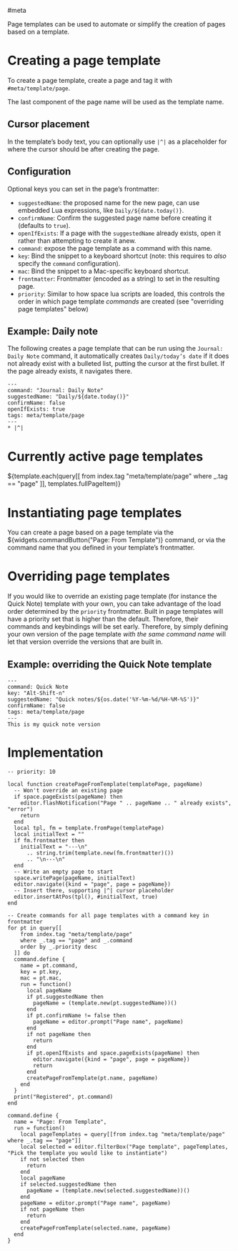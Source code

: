 #meta

Page templates can be used to automate or simplify the creation of pages based on a template.

# Creating a page template
To create a page template, create a page and tag it with `#meta/template/page`.

The last component of the page name will be used as the template name.

## Cursor placement
In the template’s body text, you can optionally use `|^|` as a placeholder for where the cursor should be after creating
the page.

## Configuration
Optional keys you can set in the page’s frontmatter:

* `suggestedName`: the proposed name for the new page, can use embedded Lua expressions, like `Daily/${date.today()}`.
* `confirmName`: Confirm the suggested page name before creating it (defaults to `true`).
* `openIfExists`: If a page with the `suggestedName` already exists, open it rather than attempting to create it anew.
* `command`: expose the page template as a command with this name.
* `key`: Bind the snippet to a keyboard shortcut (note: this requires to _also_ specify the `command` configuration).
* `mac`: Bind the snippet to a Mac-specific keyboard shortcut.
* `frontmatter`: Frontmatter (encoded as a string) to set in the resulting page.
* `priority`: Similar to how space lua scripts are loaded, this controls the order in which page template _commands_ are
  created (see "overriding page templates" below)

## Example: Daily note
The following creates a page template that can be run using the `Journal: Daily Note` command, it automatically creates
`Daily/today’s date` if it does not already exist with a bulleted list, putting the cursor at the first bullet. If the
page already exists, it navigates there.

~~~
---
command: "Journal: Daily Note"
suggestedName: "Daily/${date.today()}"
confirmName: false
openIfExists: true
tags: meta/template/page
---
* |^|
~~~

# Currently active page templates

${template.each(query[[
from index.tag "meta/template/page"
where _.tag == "page"
]], templates.fullPageItem)}

# Instantiating page templates

You can create a page based on a page template via the ${widgets.commandButton("Page: From Template")} command, or via
the command name that you defined in your template’s frontmatter.

# Overriding page templates

If you would like to override an existing page template (for instance the Quick Note) template with your own, you can
take advantage of the load order determined by the `priority` frontmatter. Built in page templates will have a priority
set that is higher than the default. Therefore, their commands and keybindings will be set early. Therefore, by simply
defining your own version of the page template _with the same command name_ will let that version override the versions
that are built in.

## Example: overriding the Quick Note template

~~~
---
command: Quick Note
key: "Alt-Shift-n"
suggestedName: "Quick notes/${os.date('%Y-%m-%d/%H-%M-%S')}"
confirmName: false
tags: meta/template/page
---
This is my quick note version
~~~

# Implementation
```space-lua
-- priority: 10

local function createPageFromTemplate(templatePage, pageName)
  -- Won't override an existing page
  if space.pageExists(pageName) then
    editor.flashNotification("Page " .. pageName .. " already exists", "error")
    return
  end
  local tpl, fm = template.fromPage(templatePage)
  local initialText = ""
  if fm.frontmatter then
    initialText = "---\n"
      .. string.trim(template.new(fm.frontmatter)())
      .. "\n---\n"
  end
  -- Write an empty page to start
  space.writePage(pageName, initialText)
  editor.navigate({kind = "page", page = pageName})
  -- Insert there, supporting |^| cursor placeholder
  editor.insertAtPos(tpl(), #initialText, true)
end

-- Create commands for all page templates with a command key in frontmatter
for pt in query[[
    from index.tag "meta/template/page"
    where _.tag == "page" and _.command
    order by _.priority desc
  ]] do
  command.define {
    name = pt.command,
    key = pt.key,
    mac = pt.mac,
    run = function()
      local pageName
      if pt.suggestedName then
        pageName = (template.new(pt.suggestedName))()
      end
      if pt.confirmName != false then
        pageName = editor.prompt("Page name", pageName)
      end
      if not pageName then
        return
      end
      if pt.openIfExists and space.pageExists(pageName) then
        editor.navigate({kind = "page", page = pageName})
        return
      end
      createPageFromTemplate(pt.name, pageName)
    end
  }
  print("Registered", pt.command)
end

command.define {
  name = "Page: From Template",
  run = function()
    local pageTemplates = query[[from index.tag "meta/template/page" where _.tag == "page"]]
    local selected = editor.filterBox("Page template", pageTemplates, "Pick the template you would like to instantiate")
    if not selected then
      return
    end
    local pageName
    if selected.suggestedName then
      pageName = (template.new(selected.suggestedName))()
    end
    pageName = editor.prompt("Page name", pageName)
    if not pageName then
      return
    end
    createPageFromTemplate(selected.name, pageName)
  end
}
```

